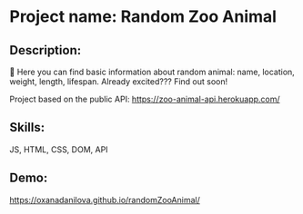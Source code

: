# Project name: Random Zoo Animal

## Description:

🦬 Here you can find basic information about random animal: name, location, weight, length, lifespan.
Already excited??? Find out soon!

Project based on the public API: https://zoo-animal-api.herokuapp.com/

## Skills:

JS, HTML, CSS, DOM, API

## Demo:

https://oxanadanilova.github.io/randomZooAnimal/
